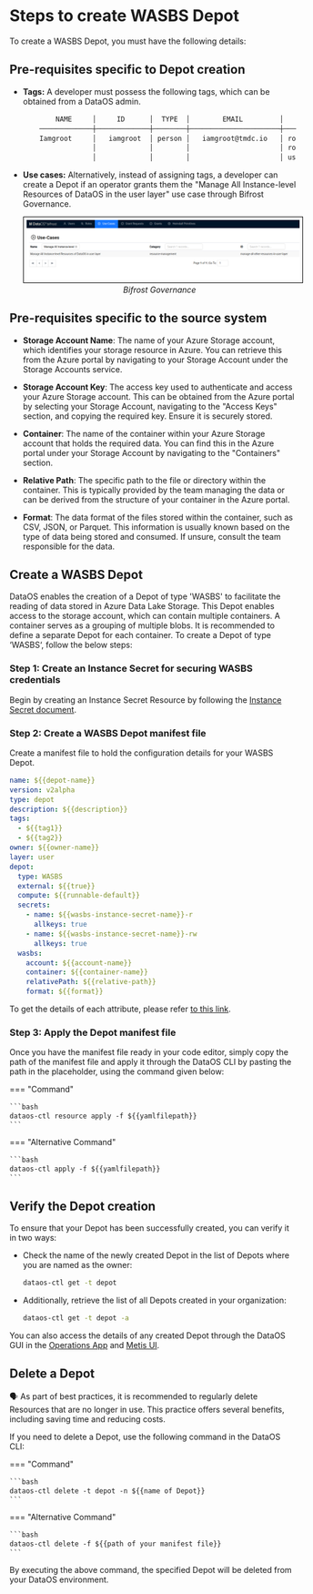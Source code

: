# Steps to create WASBS Depot

To create a WASBS Depot, you must have the following details:

## Pre-requisites specific to Depot creation

- **Tags:** A developer must possess the following tags, which can be obtained from a DataOS admin.

    ```bash
            NAME     │     ID      │  TYPE  │        EMAIL         │              TAGS               
        ─────────────┼─────────────┼────────┼──────────────────────┼─────────────────────────────────
        Iamgroot     │   iamgroot  │ person │   iamgroot@tmdc.io   │ roles:id:data-dev,                            
                     │             │        │                      │ roles:id:user,                  
                     │             │        │                      │ users:id:iamgroot  
    ```

- **Use cases:** Alternatively, instead of assigning tags, a developer can create a Depot if an operator grants them the "Manage All Instance-level Resources of DataOS in the user layer" use case through Bifrost Governance.

    <center>
    <img src="/resources/depot/usecase2.png" alt="Bifrost Governance" style="width:60rem; border: 1px solid black; padding: 5px;" />
    <figcaption><i>Bifrost Governance</i></figcaption>
    </center>

## Pre-requisites specific to the source system

- **Storage Account Name**: The name of your Azure Storage account, which identifies your storage resource in Azure. You can retrieve this from the Azure portal by navigating to your Storage Account under the Storage Accounts service.

- **Storage Account Key**: The access key used to authenticate and access your Azure Storage account. This can be obtained from the Azure portal by selecting your Storage Account, navigating to the "Access Keys" section, and copying the required key. Ensure it is securely stored.

- **Container**: The name of the container within your Azure Storage account that holds the required data. You can find this in the Azure portal under your Storage Account by navigating to the "Containers" section.

- **Relative Path**: The specific path to the file or directory within the container. This is typically provided by the team managing the data or can be derived from the structure of your container in the Azure portal.

- **Format**: The data format of the files stored within the container, such as CSV, JSON, or Parquet. This information is usually known based on the type of data being stored and consumed. If unsure, consult the team responsible for the data.

## Create a WASBS Depot

DataOS enables the creation of a Depot of type 'WASBS' to facilitate the reading of data stored in Azure Data Lake Storage. This Depot enables access to the storage account, which can contain multiple containers. A container serves as a grouping of multiple blobs. It is recommended to define a separate Depot for each container. To create a Depot of type ‘WASBS‘, follow the below steps:

### **Step 1: Create an Instance Secret for securing WASBS credentials**

Begin by creating an Instance Secret Resource by following the [Instance Secret document](/resources/instance_secret/data_sources/wasbs/).

### **Step 2: Create a WASBS Depot manifest file**

Create a manifest file to hold the configuration details for your WASBS Depot.

```yaml 
name: ${{depot-name}}
version: v2alpha
type: depot
description: ${{description}}
tags:
  - ${{tag1}}
  - ${{tag2}}
owner: ${{owner-name}}
layer: user
depot:
  type: WASBS                                      
  external: ${{true}}
  compute: ${{runnable-default}}
  secrets:
    - name: ${{wasbs-instance-secret-name}}-r
      allkeys: true
    - name: ${{wasbs-instance-secret-name}}-rw
      allkeys: true
  wasbs:                                          
    account: ${{account-name}}
    container: ${{container-name}}
    relativePath: ${{relative-path}}
    format: ${{format}}
```

To get the details of each attribute, please refer [to this link](/resources/depot/configurations).
   
### **Step 3: Apply the Depot manifest file**

Once you have the manifest file ready in your code editor, simply copy the path of the manifest file and apply it through the DataOS CLI by pasting the path in the placeholder, using the command given below:

=== "Command"

    ```bash 
    dataos-ctl resource apply -f ${{yamlfilepath}}
    ```
=== "Alternative Command"

    ```bash 
    dataos-ctl apply -f ${{yamlfilepath}}
    ```



## Verify the Depot creation

To ensure that your Depot has been successfully created, you can verify it in two ways:

- Check the name of the newly created Depot in the list of Depots where you are named as the owner:

    ```bash
    dataos-ctl get -t depot
    ```

- Additionally, retrieve the list of all Depots created in your organization:

    ```bash
    dataos-ctl get -t depot -a
    ```

You can also access the details of any created Depot through the DataOS GUI in the [Operations App](https://dataos.info/interfaces/operations/) and [Metis UI](https://dataos.info/interfaces/metis/).

## Delete a Depot

<aside class="callout">
🗣️ As part of best practices, it is recommended to regularly delete Resources that are no longer in use. This practice offers several benefits, including saving time and reducing costs.
</aside>

If you need to delete a Depot, use the following command in the DataOS CLI:

=== "Command"

    ```bash 
    dataos-ctl delete -t depot -n ${{name of Depot}}
    ```
=== "Alternative Command"

    ```bash 
    dataos-ctl delete -f ${{path of your manifest file}}
    ```

By executing the above command, the specified Depot will be deleted from your DataOS environment.